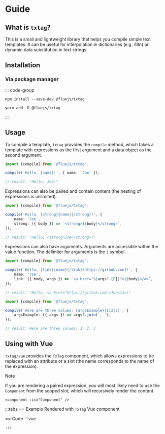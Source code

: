 <script setup>
import TxTagExample from './components/TxTagExample.vue';
</script>

# Guide

## What is `txtag`?

This is a small and lightweight library that helps you compile simple text templates. It can be useful for interpolation in dictionaries (e.g. i18n) or dynamic data substitution in text strings.

## Installation

### Via package manager

::: code-group

```shell [npm]
npm install --save-dev @fluejs/txtag
```

```shell [yarn]
yarn add -D @fluejs/txtag
```

:::

## Usage

To compile a template, `txtag` provides the `compile` method, which takes a template with expressions as the first argument and a data object as the second argument.

```ts
import {compile} from '@fluejs/txtag';

compile('Hello, {name}!', { name: 'Joe' });

// result: "Hello, Joe!"
```

Expressions can also be paired and contain content (the nesting of expressions is unlimited).

```ts
import {compile} from '@fluejs/txtag';

compile('Hello, {strong}{name}{/strong}!', {
    name: 'Joe',
    strong: ({ body }) => `<strong>${body}</strong>`,
});

// result: "Hello, <strong>Joe</strong>!"
```

Expressions can also have arguments. Arguments are accessible within the value function. The delimiter for arguments is the `|` symbol.

```ts
import {compile} from '@fluejs/txtag';

compile('Hello, {link}{name}{/link}[https://github.com]!', {
    name: 'Joe',
    link: ({ body, args }) => `<a href="${args?.[0]}">${body}</a>`,
});

// result: "Hello, <a href="https://github.com">Joe</a>!"
```

```ts
import {compile} from '@fluejs/txtag';

compile('Here are three values: {argsExample}[1|2|3]', {
    argsExample: ({ args }) => args?.join(', '),
});

// result: Here are three values: 1, 2, 3
```

## Using with Vue

`txtag/vue` provides the `TxTag` component, which allows expressions to be replaced with an attribute or a slot (the name corresponds to the name of the expression).

> [!NOTE]
> If you are rendering a paired expression, you will most likely need to use the `Component` from the scoped slot, which will recursively render the content.
> 
> `<component :is="Component" />`

:::tabs
== Example
Rendered with `TxTag` Vue component

<TxTagExample />
== Code
```vue
<template>
    <article>
        <TxTag
            :source="source"
            author="No Name">
            <template #header="{ body }">
                <h1>
                    {{ body }} 
                </h1>
            </template>
            <template #p="{ Component }">
                <p>
                    <component :is="Component" />
                </p>
            </template>
            <template #strong="{ Component }">
                <strong>
                    <component :is="Component" />
                </strong>
            </template>
            <template #link="{ Component, args }">
                <a :href="args?.[0]">
                    <component :is="Component" />
                </a>
            </template>
        </TxTag>
    </article>
</template>

<script setup lang="ts">
import { TxTag } from '@fluejs/txtag/vue';

const source = `{header}Article{/header}

{p}Lorem ipsum dolor sit amet, consectetur adipisicing elit. {strong}Aliquam animi fugiat in laboriosam laborum maxime{/strong}, modi mollitia odio porro quos saepe tempore temporibus veritatis voluptatem, voluptatibus. Atque ea in neque?{/p}

{p}Lorem ipsum dolor sit amet, consectetur adipisicing elit. {link}Aliquam animi fugiat in laboriosam laborum maxime{/link}[#], modi mollitia odio porro quos saepe tempore temporibus veritatis voluptatem, voluptatibus. Atque ea in neque?{/p}

{p}Written by {strong}{author}{/strong}{/p}`;
</script>

```
:::





